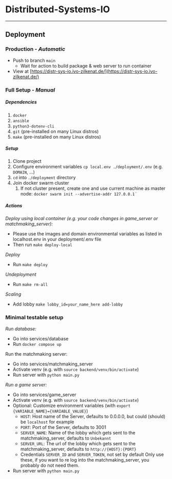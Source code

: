 # Distributed-Systems-IO

---

## Deployment

### Production - *Automatic*
- Push to branch `main`
  - Wait for action to build package & web server to run container
- View at [https://distr-sys-io.ivo-zilkenat.de/](https://distr-sys-io.ivo-zilkenat.de/)

### Full Setup - *Manual*

##### Dependencies
1. `docker`
2. `ansible`
3. `python3-dotenv-cli`
4. `git` (pre-installed on many Linux distros)
5. `make` (pre-installed on many Linux distros)

##### Setup

1. Clone project 
2. Configure environment variables `cp local.env ./deployment/.env` (e.g. `DOMAIN`, ...)
3. `cd` into `./deployment` directory
4. Join docker swarm cluster
   1. If not cluster present, create one and use current machine as master node: `docker swarm init --advertise-addr 127.0.0.1´
`

##### Actions

*Deploy using local container (e.g. your code changes in game_server or matchmaking_server):*
* Please use the images and domain environmental variables as listed in localhost.env in your deployment/.env file
* Then run `make deploy-local`

*Deploy*
* Run `make deploy`

*Undeployment*
* Run `make rm-all`

*Scaling*
* Add lobby `make lobby_id=your_name_here add-lobby`

### Minimal testable setup

*Run database:*
+ Go into services/database
+ Run `docker compose up`

Run the matchmaking server:
+ Go into services/matchmaking_server
+ Activate venv (e.g. with `source backend/venv/bin/activate`)
+ Run server with `python main.py`

*Run _a_ game server:*
+ Go into services/game_server
+ Activate venv (e.g. with `source backend/venv/bin/activate`)
+ Optional: Customize environment variables (with `export {VARIABLE_NAME}={VARIABLE_VALUE}`)
  + `HOST`: Host name of the Server, defaults to 0.0.0.0, but could (should) be `localhost` for example
  + `PORT`: Port of the Server, defaults to 3001
  + `SERVER_NAME`: Name of the lobby which gets sent to the matchmaking_server, defaults to `Unbekannt`
  + `SERVER_URL`: The url of the lobby which gets sent to the matchmaking_server, defaults to `http://{HOST}:{PORT}`
  + Credentials `SERVER_ID` and `SERVER_TOKEN`, not set by default
    Only use these, if you want to re log into the matchmaking_server, you probably do not need them.
+ Run server with `python main.py`

